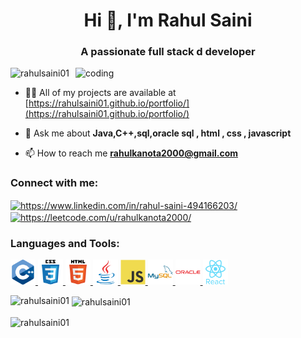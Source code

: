 <h1 align="center">Hi 👋, I'm Rahul Saini</h1>
<h3 align="center">A passionate full stack d developer</h3>
<img align="right" width="400" src="https://codebulletin.github.io/MyPortfolio/assets/gif/coding.3272fa9c861c718b769a..gif" alt="coding">

<p align="left"> <img src="https://komarev.com/ghpvc/?username=rahulsaini01&label=Profile%20views&color=0e75b6&style=flat" alt="rahulsaini01" /> </p>

- 👨‍💻 All of my projects are available at [https://rahulsaini01.github.io/portfolio/](https://rahulsaini01.github.io/portfolio/)

- 💬 Ask me about **Java,C++,sql,oracle sql , html , css , javascript**

- 📫 How to reach me **rahulkanota2000@gmail.com**

<h3 align="left">Connect with me:</h3>
<p align="left">
<a href="https://linkedin.com/in/https://www.linkedin.com/in/rahul-saini-494166203/" target="blank"><img align="center" src="https://raw.githubusercontent.com/rahuldkjain/github-profile-readme-generator/master/src/images/icons/Social/linked-in-alt.svg" alt="https://www.linkedin.com/in/rahul-saini-494166203/" height="30" width="40" /></a>
<a href="https://www.leetcode.com/https://leetcode.com/u/rahulkanota2000/" target="blank"><img align="center" src="https://raw.githubusercontent.com/rahuldkjain/github-profile-readme-generator/master/src/images/icons/Social/leet-code.svg" alt="https://leetcode.com/u/rahulkanota2000/" height="30" width="40" /></a>
</p>

<h3 align="left">Languages and Tools:</h3>
<p align="left"> <a href="https://www.w3schools.com/cpp/" target="_blank" rel="noreferrer"> <img src="https://raw.githubusercontent.com/devicons/devicon/master/icons/cplusplus/cplusplus-original.svg" alt="cplusplus" width="40" height="40"/> </a> <a href="https://www.w3schools.com/css/" target="_blank" rel="noreferrer"> <img src="https://raw.githubusercontent.com/devicons/devicon/master/icons/css3/css3-original-wordmark.svg" alt="css3" width="40" height="40"/> </a> <a href="https://www.w3.org/html/" target="_blank" rel="noreferrer"> <img src="https://raw.githubusercontent.com/devicons/devicon/master/icons/html5/html5-original-wordmark.svg" alt="html5" width="40" height="40"/> </a> <a href="https://www.java.com" target="_blank" rel="noreferrer"> <img src="https://raw.githubusercontent.com/devicons/devicon/master/icons/java/java-original.svg" alt="java" width="40" height="40"/> </a> <a href="https://developer.mozilla.org/en-US/docs/Web/JavaScript" target="_blank" rel="noreferrer"> <img src="https://raw.githubusercontent.com/devicons/devicon/master/icons/javascript/javascript-original.svg" alt="javascript" width="40" height="40"/> </a> <a href="https://www.mysql.com/" target="_blank" rel="noreferrer"> <img src="https://raw.githubusercontent.com/devicons/devicon/master/icons/mysql/mysql-original-wordmark.svg" alt="mysql" width="40" height="40"/> </a> <a href="https://www.oracle.com/" target="_blank" rel="noreferrer"> <img src="https://raw.githubusercontent.com/devicons/devicon/master/icons/oracle/oracle-original.svg" alt="oracle" width="40" height="40"/> </a> <a href="https://reactjs.org/" target="_blank" rel="noreferrer"> <img src="https://raw.githubusercontent.com/devicons/devicon/master/icons/react/react-original-wordmark.svg" alt="react" width="40" height="40"/> </a> </p>

<p><img align="left" src="https://github-readme-stats.vercel.app/api/top-langs?username=rahulsaini01&show_icons=true&locale=en&layout=compact" alt="rahulsaini01" /></p>

<p>&nbsp;<img align="center" src="https://github-readme-stats.vercel.app/api?username=rahulsaini01&show_icons=true&locale=en" alt="rahulsaini01" /></p>

<p><img align="center" src="https://github-readme-streak-stats.herokuapp.com/?user=rahulsaini01&" alt="rahulsaini01" /></p>
